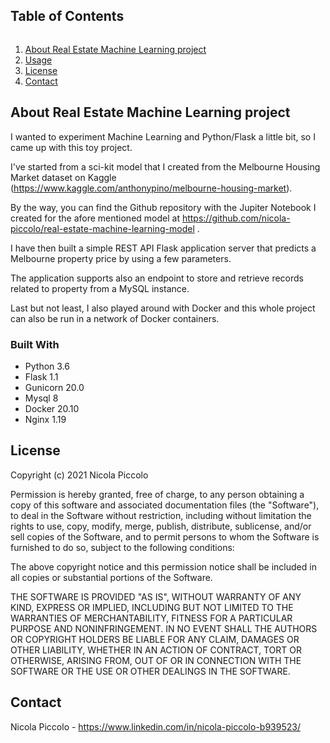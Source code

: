 <h2 style="display: inline-block">Table of Contents</h2>
<ol>
    <li><a href="#about-the-project">About Real Estate Machine Learning project</a></li>
    <li><a href="#usage">Usage</a></li>
    <li><a href="#license">License</a></li>
    <li><a href="#contact">Contact</a></li>
</ol>

## About Real Estate Machine Learning project

I wanted to experiment Machine Learning and Python/Flask a little bit, so I came up with this toy project.

I've started from a sci-kit model that I created from the Melbourne Housing Market dataset on Kaggle (https://www.kaggle.com/anthonypino/melbourne-housing-market).

By the way, you can find the Github repository with the Jupiter Notebook I created for the afore mentioned model at https://github.com/nicola-piccolo/real-estate-machine-learning-model .

I have then built a simple REST API Flask application server that predicts a Melbourne property price by using a few parameters.

The application supports also an endpoint to store and retrieve records related to property from a MySQL instance.

Last but not least, I also played around with Docker and this whole project can also be run in a network of Docker containers.

### Built With

* Python 3.6
* Flask 1.1
* Gunicorn 20.0
* Mysql 8
* Docker 20.10
* Nginx 1.19

## License

Copyright (c) 2021 Nicola Piccolo

Permission is hereby granted, free of charge, to any person obtaining a copy
of this software and associated documentation files (the "Software"), to deal
in the Software without restriction, including without limitation the rights
to use, copy, modify, merge, publish, distribute, sublicense, and/or sell
copies of the Software, and to permit persons to whom the Software is
furnished to do so, subject to the following conditions:

The above copyright notice and this permission notice shall be included in all
copies or substantial portions of the Software.

THE SOFTWARE IS PROVIDED "AS IS", WITHOUT WARRANTY OF ANY KIND, EXPRESS OR
IMPLIED, INCLUDING BUT NOT LIMITED TO THE WARRANTIES OF MERCHANTABILITY,
FITNESS FOR A PARTICULAR PURPOSE AND NONINFRINGEMENT. IN NO EVENT SHALL THE
AUTHORS OR COPYRIGHT HOLDERS BE LIABLE FOR ANY CLAIM, DAMAGES OR OTHER
LIABILITY, WHETHER IN AN ACTION OF CONTRACT, TORT OR OTHERWISE, ARISING FROM,
OUT OF OR IN CONNECTION WITH THE SOFTWARE OR THE USE OR OTHER DEALINGS IN THE
SOFTWARE.

## Contact

Nicola Piccolo - https://www.linkedin.com/in/nicola-piccolo-b939523/
